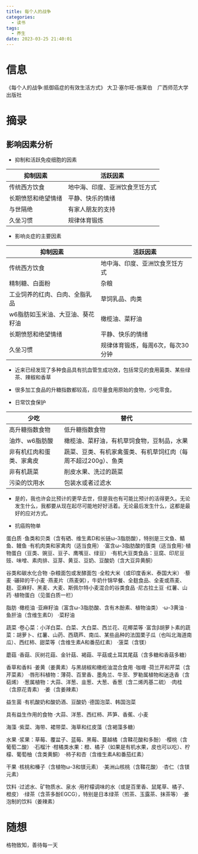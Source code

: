 ```yaml
---
title: 每个人的战争
categories:
  - 读书
tags:
  - 养生
date: 2023-03-25 21:40:01
---
```


# 信息

《每个人的战争:抵御癌症的有效生活方式》 大卫·塞尔旺-施莱伯　广西师范大学出版社

# 摘录

## 影响因素分析

- 抑制和活跃免疫细胞的因素

| 抑制因素 | 活跃因素 |
|---|---|
|传统西方饮食|地中海、印度、亚洲饮食烹饪方式|
|长期愤怒和绝望情绪|平静、快乐的情绪|
|与世隔绝|有家人朋友的支持|
|久坐习惯|规律体育锻炼|

- 影响炎症的主要因素

| 抑制因素 | 活跃因素 |
|---|---|
|传统西方饮食|地中海、印度、亚洲饮食烹饪方式|
|精制糖、白面粉|杂粮|
|工业饲养的红肉、白肉、全脂乳品|草饲乳品、肉类|
|w6脂肪如玉米油、大豆油、葵花籽油|橄榄油、菜籽油|
|长期愤怒和绝望情绪|平静、快乐的情绪|
|久坐习惯|规律体育锻炼，每周6次，每次30分钟|

- 近来已经发现了多种食品具有抗血管生成功效，包括常见的食用菌类、某些绿茶、辣椒和香草

- 很多加工食品的升糖指数都较高，应尽量食用原始的食物，少吃零食。

- 日常饮食保护

| 少吃| 替代 |
|---|---|
|高升糖指数食物|低升糖指数食物|
|油炸、w6脂肪酸|橄榄油、菜籽油，有机草饲食物，豆制品，水果|
|非有机红肉和蛋类、家禽皮|蔬菜、豆类、有机家禽蛋类、有机草饲红肉（每周不超过200g）、鱼类|
|非有机蔬菜|削皮水果、洗过的蔬菜|
|污染的饮用水|包装水或者过滤水|

- 是的，我也许会比预计的更早去世，但是我也有可能比预计的活得更久。无论发生什么，我都要从现在起尽可能地好好活着。无论最后发生什么，这都是最好的应对方式。

- 抗癌购物单

蛋白质 ·鱼类和贝类（含有硒、维生素D和长链ω-3脂肪酸），特别是三文鱼、鲭鱼、鳗鱼 ·有机肉类和家禽肉（适当食用） ·富含ω-3脂肪酸的蛋类（适当食用）·植物蛋白（豆类、豌豆、豆子、鹰嘴豆、绿豆） ·有机大豆类食品：豆腐、印尼豆豉、味噌、素肉排、豆芽、黄豆、豆奶、豆酸奶（含大豆异黄酮） 

谷类和碳水化合物 ·杂粮面包或发酵面包 ·全粒大米（或印度香米、泰国大米） ·藜麦 ·碾碎的干小麦 ·燕麦片（燕麦粥），牛奶什锦早餐、全麸食品、全麦或燕麦、麸、亚麻籽、黑麦、大麦、斯佩尔特小麦混合的谷类食品 ·尼古拉土豆 ·红薯、山药 ·植物蛋白（见蛋白质一栏） 

脂肪 ·橄榄油 ·亚麻籽油（富含ω-3脂肪酸、含有木酚素、植物油类） ·ω-3黄油 ·鱼肝油（含维生素D） ·菜籽油 

蔬菜 ·卷心菜：小洋白菜、白菜、大白菜、西兰花、花椰菜等 ·富含β胡萝卜素的蔬菜：胡萝卜、红薯、山药、西葫芦、南瓜、某些品种的法国栗子瓜（也叫北海道南瓜）、西红柿、甜菜等（含维生素A和番茄红素） ·菠菜（含镁） 

蘑菇 ·香菇、灰树花菇、金针菇、褐菇、平菇或土耳其尾菇（含多糖和香菇多糖） 

香草和香料 ·姜黄（姜黄素）与黑胡椒和橄榄油混合食用 ·咖喱 ·荷兰芹和芹菜（含芹菜素） ·唇形科植物：薄荷、百里香、墨角兰、牛至、罗勒属植物和迷迭香（含萜烯） ·葱属植物：大蒜、洋葱、韭葱、大葱、香葱（含二烯丙基二硫） ·肉桂（含原花青素） ·姜（含姜辣素）

益生菌 ·有机酸奶和酸奶酒、豆酸奶 ·德国泡菜、韩国泡菜 

具有益生作用的食物 ·大蒜、洋葱、西红柿、芦笋、香蕉、小麦 

海藻 ·紫菜、海带、裙带菜、海草和红皮藻（含褐藻多糖） 

水果 ·浆果：草莓、覆盆子、蓝莓、黑莓、蔓越橘（含鞣花酸和多酚） ·樱桃（含葡萄二酸） ·石榴汁 ·柑橘类水果：橙、橘子（如果是有机水果，皮也可以吃）、柠檬、葡萄柚（含类黄酮） ·柿子和杏（含维生素A和番茄红素）

干果 ·核桃和榛子（含植物ω-3和镁元素） ·美洲山核桃（含鞣花酸） ·杏仁（含镁元素） 

饮料 ·过滤水、矿物质水、泉水 ·用柠檬调味的水（或是百里香、鼠尾草、橘子、橙皮） ·绿茶（含茶多酚EGCG），特别是日本绿茶（煎茶、玉露茶、抹茶等） ·姜泡制的饮料（姜辣素） 

# 随想

格物致知，善待每一天